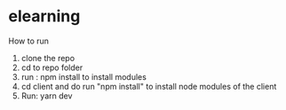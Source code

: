 # elearning
How to run

1. clone the repo
2. cd to repo folder
3. run : npm install to install modules
4. cd client and do run "npm install" to install node modules of the client
5. Run: yarn dev
